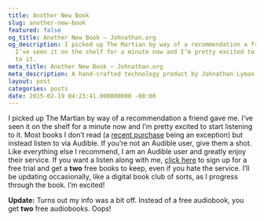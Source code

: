 ```yaml
---
title: Another New Book
slug: another-new-book
featured: false
og_title: Another New Book – Johnathan.org
og_description: I picked up The Martian by way of a recommendation a friend gave me.
  I’ve seen it on the shelf for a minute now and I’m pretty excited to start listening
  to it.
meta_title: Another New Book – Johnathan.org
meta_description: A hand-crafted technology product by Johnathan Lyman
layout: post
categories: posts
date: 2015-02-19 04:23:41.000000000 -08:00
---
```


I picked up The Martian by way of a recommendation a friend gave me. I’ve seen it on the shelf for a minute now and I’m pretty excited to start listening to it. Most books I don’t read (a [recent purchase](https://johnathan.org/posts/2017/12/on-moving-to-johnathan-org.html) being an exception) but instead listen to via Audible. If you’re not an Audible user, give them a shot. Like everything else I recommend, I am an Audible user and greatly enjoy their service. If you want a listen along with me, [click here](https://www.audible.com) to sign up for a free trial and get a **two** free books to keep, even if you hate the service. I’ll be updating occasionally, like a digital book club of sorts, as I progress through the book. I’m excited!

**Update:** Turns out my info was a bit off. Instead of a free audiobook, you get **two** free audiobooks. Oops!

